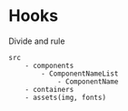 # Hooks

Divide and rule

```
src
    - components
        - ComponentNameList
            - ComponentName
    - containers
    - assets(img, fonts)
```
